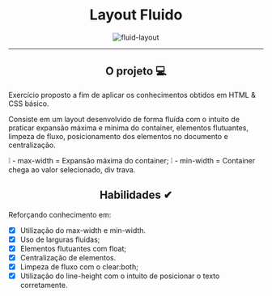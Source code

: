 <div align="center"><h1>Layout Fluido</h1>

![fluid-layout]()


</div>


---

<div align="center"><h2>O projeto 💻</h2></div>

Exercício proposto a fim de aplicar os conhecimentos obtidos em HTML & CSS básico. <br>

Consiste em um layout desenvolvido de forma fluída com o intuito de praticar expansão máxima e minima do container, elementos flutuantes, limpeza de fluxo, posicionamento dos elementos no documento e centralização. <br>

❕ - max-width = Expansão máxima do container;
❕ - min-width = Container chega ao valor selecionado, div trava. 



<div align="center"><h2>Habilidades ✔</h2></div>

Reforçando conhecimento em:

 - [x] Utilização do max-width e min-width.
 - [x] Uso de larguras fluidas;
 - [x] Elementos flutuantes com float;
 - [x] Centralização de elementos.
 - [x] Limpeza de fluxo com o clear:both;
 - [x] Utilização do line-height com o intuito de posicionar o texto corretamente.